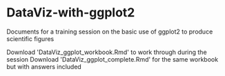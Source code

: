 # DataViz-with-ggplot2
Documents for a training session on the basic use of ggplot2 to produce scientific figures

Download 'DataViz_ggplot_workbook.Rmd' to work through during the session
Download 'DataViz_ggplot_complete.Rmd' for the same workbook but with answers included
